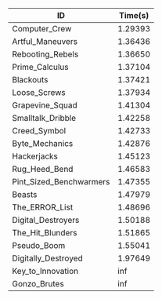 |ID|Time(s)|
|-|-|
|Computer_Crew|1.29393|
|Artful_Maneuvers|1.36436|
|Rebooting_Rebels|1.36650|
|Prime_Calculus|1.37104|
|Blackouts|1.37421|
|Loose_Screws|1.37934|
|Grapevine_Squad|1.41304|
|Smalltalk_Dribble|1.42258|
|Creed_Symbol|1.42733|
|Byte_Mechanics|1.42876|
|Hackerjacks|1.45123|
|Rug_Heed_Bend|1.46583|
|Pint_Sized_Benchwarmers|1.47355|
|Beasts|1.47979|
|The_ERROR_List|1.48696|
|Digital_Destroyers|1.50188|
|The_Hit_Blunders|1.51865|
|Pseudo_Boom|1.55041|
|Digitally_Destroyed|1.97649|
|Key_to_Innovation|inf|
|Gonzo_Brutes|inf|

